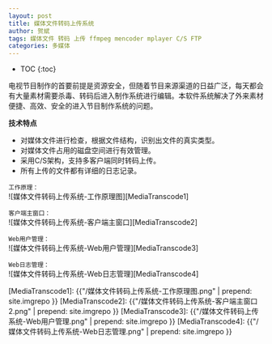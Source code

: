 ```yaml
---
layout: post
title: 媒体文件转码上传系统
author: 贺斌
tags: 媒体文件 转码 上传 ffmpeg mencoder mplayer C/S FTP
categories: 多媒体
---
```


* TOC
{:toc}

电视节目制作的首要前提是资源安全，但随着节目来源渠道的日益广泛，每天都会有大量素材需要杀毒、转码后进入制作系统进行编辑。本软件系统解决了外来素材便捷、高效、安全的进入节目制作系统的问题。

**技术特点**

- 对媒体文件进行检查，根据文件结构，识别出文件的真实类型。
- 对媒体文件占用的磁盘空间进行有效管理。
- 采用C/S架构，支持多客户端同时转码上传。
- 所有上传的文件都有详细的日志记录。

`工作原理：`<br/>
![媒体文件转码上传系统-工作原理图][MediaTranscode1]

`客户端主窗口：`<br/>
![媒体文件转码上传系统-客户端主窗口][MediaTranscode2]

`Web用户管理：`<br/>
![媒体文件转码上传系统-Web用户管理][MediaTranscode3]

`Web日志管理：`<br/>
![媒体文件转码上传系统-Web日志管理][MediaTranscode4]

[MediaTranscode1]: {{"/媒体文件转码上传系统-工作原理图.png" | prepend: site.imgrepo }}
[MediaTranscode2]: {{"/媒体文件转码上传系统-客户端主窗口2.png" | prepend: site.imgrepo }}
[MediaTranscode3]: {{"/媒体文件转码上传系统-Web用户管理.png" | prepend: site.imgrepo }}
[MediaTranscode4]: {{"/媒体文件转码上传系统-Web日志管理.png" | prepend: site.imgrepo }}